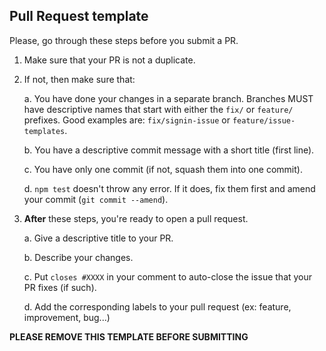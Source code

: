 ## Pull Request template

Please, go through these steps before you submit a PR.

1. Make sure that your PR is not a duplicate.
2. If not, then make sure that:

   a. You have done your changes in a separate branch. Branches MUST have descriptive names that start with either the `fix/` or `feature/` prefixes. Good examples are: `fix/signin-issue` or `feature/issue-templates`.

   b. You have a descriptive commit message with a short title (first line).

   c. You have only one commit (if not, squash them into one commit).

   d. `npm test` doesn't throw any error. If it does, fix them first and amend your commit (`git commit --amend`).

3. **After** these steps, you're ready to open a pull request.

   a. Give a descriptive title to your PR.

   b. Describe your changes.

   c. Put `closes #XXXX` in your comment to auto-close the issue that your PR fixes (if such).

   d. Add the corresponding labels to your pull request (ex: feature, improvement, bug...)

**PLEASE REMOVE THIS TEMPLATE BEFORE SUBMITTING**
